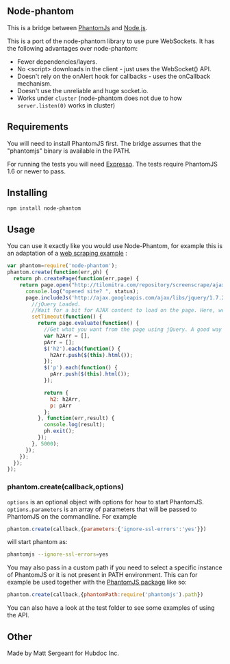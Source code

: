 Node-phantom
---------------

This is a bridge between [PhantomJs](http://phantomjs.org/) and [Node.js](http://nodejs.org/).

This is a port of the node-phantom library to use pure WebSockets. It has the following
advantages over node-phantom:

  - Fewer dependencies/layers.
  - No &lt;script> downloads in the client - just uses the WebSocket() API.
  - Doesn't rely on the onAlert hook for callbacks - uses the onCallback mechanism.
  - Doesn't use the unreliable and huge socket.io.
  - Works under `cluster` (node-phantom does not due to how `server.listen(0)` works in cluster)

Requirements
------------
You will need to install PhantomJS first. The bridge assumes that the "phantomjs" binary is available in the PATH.

For running the tests you will need [Expresso](http://visionmedia.github.com/expresso/). The tests require PhantomJS 1.6 or newer to pass.

Installing
----------

    npm install node-phantom


Usage
-----
You can use it exactly like you would use Node-Phantom, for example this is an adaptation of a [web scraping example](http://net.tutsplus.com/tutorials/javascript-ajax/web-scraping-with-node-js/) :

```javascript
var phantom=require('node-phantom');
phantom.create(function(err,ph) {
  return ph.createPage(function(err,page) {
    return page.open("http://tilomitra.com/repository/screenscrape/ajax.html", function(err,status) {
      console.log("opened site? ", status);
      page.includeJs('http://ajax.googleapis.com/ajax/libs/jquery/1.7.2/jquery.min.js', function(err) {
        //jQuery Loaded.
        //Wait for a bit for AJAX content to load on the page. Here, we are waiting 5 seconds.
        setTimeout(function() {
          return page.evaluate(function() {
            //Get what you want from the page using jQuery. A good way is to populate an object with all the jQuery commands that you need and then return the object.
            var h2Arr = [],
            pArr = [];
            $('h2').each(function() {
              h2Arr.push($(this).html());
            });
            $('p').each(function() {
              pArr.push($(this).html());
            });

            return {
              h2: h2Arr,
              p: pArr
            };
          }, function(err,result) {
            console.log(result);
            ph.exit();
          });
        }, 5000);
      });
	});
  });
});
```

### phantom.create(callback,options)

`options` is an optional object with options for how to start PhantomJS.
`options.parameters` is an array of parameters that will be passed to PhantomJS on the commandline.
For example

```javascript
phantom.create(callback,{parameters:{'ignore-ssl-errors':'yes'}})
```

will start phantom as:

```bash
phantomjs --ignore-ssl-errors=yes
```

You may also pass in a custom path if you need to select a specific instance of PhantomJS or it is not present in PATH environment.
This can for example be used together with the [PhantomJS package](https://npmjs.org/package/phantomjs) like so:

```javascript
phantom.create(callback,{phantomPath:require('phantomjs').path})
```

You can also have a look at the test folder to see some examples of using the API.

Other
-----
Made by Matt Sergeant for Hubdoc Inc.

